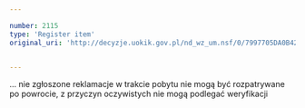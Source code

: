 ```yaml
---

number: 2115
type: 'Register item'
original_uri: 'http://decyzje.uokik.gov.pl/nd_wz_um.nsf/0/7997705DA0B42739C12577F50045E73F?OpenDocument'


---
```


... nie zgłoszone reklamacje w trakcie pobytu nie mogą być rozpatrywane po powrocie, z przyczyn oczywistych nie mogą podlegać weryfikacji
